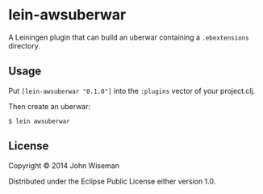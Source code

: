 # lein-awsuberwar

A Leiningen plugin that can build an uberwar containing a
`.ebextensions` directory.

## Usage

Put `[lein-awsuberwar "0.1.0"]` into the `:plugins` vector of your
project.clj.

Then create an uberwar:

```
$ lein awsuberwar
```

## License

Copyright © 2014 John Wiseman

Distributed under the Eclipse Public License either version 1.0.
